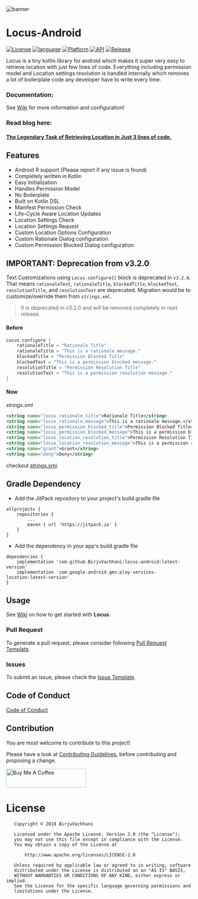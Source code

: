 
![banner](https://github.com/BirjuVachhani/locus-android/blob/master/new_banner.png)

# Locus-Android

[![License](https://img.shields.io/badge/License-Apache%202.0-2196F3.svg?style=for-the-badge)](https://opensource.org/licenses/Apache-2.0)
[![language](https://img.shields.io/github/languages/top/BirjuVachhani/location-extension-android.svg?style=for-the-badge&colorB=f18e33)](https://kotlinlang.org/)
[![Platform](https://img.shields.io/badge/Platform-Android-green.svg?style=for-the-badge)](https://www.android.com/)
[![API](https://img.shields.io/badge/API-16%2B-F44336.svg?style=for-the-badge)](https://android-arsenal.com/api?level=16)
[![Release](https://jitpack.io/v/BirjuVachhani/locus-android.svg?style=flat-square)](https://jitpack.io/BirjuVachhani/locus-android)

Locus is a tiny kotlin library for android which makes it super very easy to retrieve location with just few lines of code. Everything including permission model and Location settings resolution is handled internally which removes a lot of boilerplate code any developer have to write every time.

### Documentation:
See [Wiki](https://github.com/BirjuVachhani/locus-android/wiki) for more information and configuration!

### Read blog here: 
#### [The Legendary Task of Retrieving Location in Just 3 lines of code.](https://birju.dev/posts/retrieve-location-in-just-3-lines-android/)

## Features

* Android R support (Please report if any issue is found)
* Completely written in Kotlin
* Easy Initialization
* Handles Permission Model
* No Boilerplate
* Built on Kotlin DSL
* Manifest Permission Check
* Life-Cycle Aware Location Updates
* Location Settings Check
* Location Settings Request
* Custom Location Options Configuration
* Custom Rationale Dialog configuration
* Custom Permission Blocked Dialog configuration


## IMPORTANT: Deprecation from v3.2.0

Text Customizations using `Locus.configure{}` block is deprecated in `v3.2.0`. That means `rationaleText`, `rationaleTitle`, `blockedTitle`, `blockedText`, `resolutionTitle`, and `resolutionText` are deprecated. Migration would be to customize/override them from `strings.xml`.

> It is deprecated in v3.2.0 and will be removed completely in next release.

#### Before

```kotlin
Locus.configure {
    rationaleTitle = "Rationale Title"
    rationaleTitle = "This is a rationale message."
    blockedTitle = "Permission Blocked Title"
    blockedText = "This is a permission blocked message."
    resolutionTitle = "Permission Resolution Title"
    resolutionText = "This is a permission resolution message."
}
```

#### Now

*strings.xml*

```xml
<string name="locus_rationale_title">Rationale Title</string>
<string name="locus_rationale_message">This is a rationale message.</string>
<string name="locus_permission_blocked_title">Permission Blocked Title</string>
<string name="locus_permission_blocked_message">This is a permission blocked message.</string>
<string name="locus_location_resolution_title">Permission Resolution Title</string>
<string name="locus_location_resolution_message">This is a permission resolution message.</string>
<string name="grant">Grant</string>
<string name="deny">Deny</string>
```

checkout [strings.xml](https://github.com/BirjuVachhani/locus-android/blob/master/app/src/main/res/values/strings.xml).


## Gradle Dependency

* Add the JitPack repository to your project's build.gradle file

```
allprojects {
    repositories {
        ...
        maven { url 'https://jitpack.io' }
    }
}
```

* Add the dependency in your app's build.gradle file

```
dependencies {
    implementation 'com.github.BirjuVachhani:locus-android:latest-version'
    implementation 'com.google.android.gms:play-services-location:latest-version'
}
```

## Usage

See [Wiki](https://github.com/BirjuVachhani/locus-android/wiki) on how to get started with **Locus**.

### Pull Request
To generate a pull request, please consider following [Pull Request Template](https://github.com/BirjuVachhani/locus-android/blob/master/PULL_REQUEST_TEMPLATE.md).

### Issues
To submit an issue, please check the [Issue Template](https://github.com/BirjuVachhani/locus-android/blob/master/ISSUE_TEMPLATE.md).

Code of Conduct
---
[Code of Conduct](https://github.com/BirjuVachhani/locus-android/blob/master/CODE_OF_CONDUCT.md)

## Contribution

You are most welcome to contribute to this project!

Please have a look at [Contributing Guidelines](https://github.com/BirjuVachhani/locus-android/blob/master/CONTRIBUTING.md), before contributing and proposing a change.

<a href="https://www.buymeacoffee.com/birjuvachhani" target="_blank"><img src="https://cdn.buymeacoffee.com/buttons/default-blue.png" alt="Buy Me A Coffee" style="height: 51px !important;width: 217px !important;" ></a>

# License

```
   Copyright © 2019 BirjuVachhani

   Licensed under the Apache License, Version 2.0 (the "License");
   you may not use this file except in compliance with the License.
   You may obtain a copy of the License at

       http://www.apache.org/licenses/LICENSE-2.0

   Unless required by applicable law or agreed to in writing, software
   distributed under the License is distributed on an "AS IS" BASIS,
   WITHOUT WARRANTIES OR CONDITIONS OF ANY KIND, either express or implied.
   See the License for the specific language governing permissions and
   limitations under the License.
```
